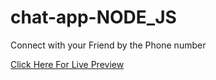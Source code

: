 # chat-app-NODE_JS


Connect with your Friend by the Phone number

<a target="_blank" href="https://chat-web-nodejs.herokuapp.com"> Click Here For Live Preview</a>
